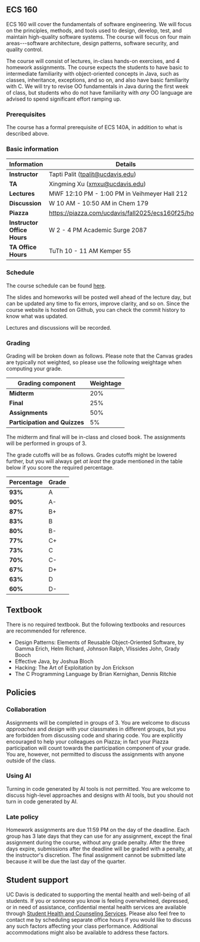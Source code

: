 ## ECS 160
ECS 160 will cover the fundamentals of software engineering. We will focus on the principles, methods, and tools used to design, develop, test, and maintain high-quality software systems.
The course will focus on four main areas---software architecture, design patterns, software security, and quality control. 

The course will consist of lectures, in-class hands-on exercises, and 4 homework assignments. The course expects the students to have basic to intermediate familiarity with object-oriented concepts
in Java, such as classes, inheritance, exceptions, and so on, and also have basic familiarity with C. We will try to revise OO fundamentals in Java during the first week of class, but students who do not have
familiarity with _any_ OO language are advised to spend significant effort ramping up.

### Prerequisites

The course has a formal prerequisite of ECS 140A, in addition to what is described above.


### Basic information

| **Information**          | **Details**                                                                 |
|----------------------|---------------------------------------------------------------------------------|
| **Instructor**      | Tapti Palit (tpalit@ucdavis.edu)                                                 |
| **TA**              | Xingming Xu (xmxu@ucdavis.edu)                     |
| **Lectures**        | MWF 12:10 PM - 1:00 PM in Veihmeyer Hall 212              |
| **Discussion**      | W 10 AM - 10:50 AM in Chem 179                         |
| **Piazza**     | https://piazza.com/ucdavis/fall2025/ecs160f25/home               |
| **Instructor Office Hours**    | W 2 - 4 PM  Academic Surge 2087                |
| **TA Office Hours** | TuTh 10 - 11 AM Kemper 55 |

### Schedule

The course schedule can be found [here](Schedule.md). 

The slides and homeworks will be posted well ahead of the lecture day, but can be updated any time to fix errors, improve clarity, and so on. Since the course website
is hosted on Github, you can check the commit history to know what was updated.

Lectures and discussions will be recorded.

### Grading

Grading will be broken down as follows. Please note that the Canvas grades are typically not weighted, so please use the following weightage when computing your grade. 

| **Grading component**          | **Weightage**                                                                 |
|----------------------|---------------------------------------------------------------------------------|
| **Midterm**      | 20%                                                 |
| **Final**        | 25%                     |
| **Assignments**  | 50%              |
| **Participation and Quizzes**      | 5%                         |

The midterm and final will be in-class and closed book. The assignments will be performed in groups of 3.

The grade cutoffs will be as follows. Grades cutoffs might be lowered further, but you will always get _at least_ the grade mentioned in the table below if you score the required percentage. 

| **Percentage**          | **Grade**                                                                 |
|----------------------|---------------------------------------------------------------------------------|
| **93%**      | A                     |
| **90%**      | A-                     |
| **87%**      | B+                     |
| **83%**      | B                     |
| **80%**      | B-                     |
| **77%**      | C+                     |
| **73%**      | C                     |
| **70%**      | C-                    |
| **67%**      | D+                    |
| **63%**      | D                     |
| **60%**      | D-                    |

## Textbook

There is no required textbook. But the following textbooks and resources are recommended for reference.

- Design Patterns: Elements of Reusable Object-Oriented Software, by Gamma Erich, Helm Richard, Johnson Ralph, Vlissides John, Grady Booch
- Effective Java, by Joshua Bloch
- Hacking: The Art of Exploitation by Jon Erickson
- The C Programming Language by Brian Kernighan, Dennis Ritchie

## Policies

### Collaboration 

Assignments will be completed in groups of 3. You are welcome to discuss _approaches_ and _design_ with your classmates in different groups, but you are forbidden from discussing code and sharing code. You are explicitly encouraged to
help your colleagues on Piazza; in fact your Piazza participation will count towards the participation component of your grade. You are, however, not permitted to discuss the assignments with anyone outside of the class.

### Using AI
Turning in code generated by AI tools is not permitted. You are welcome to discuss high-level approaches and designs with AI tools, but you should not turn in code generated by AI.


### Late policy
Homework assignments are due 11:59 PM on the day of the deadline. Each group has 3 late days that they can use for any assignment, except the final assignment during the course, without any grade penalty. After the three days expire, submissions after the deadline will be graded with a penalty, at the instructor's discretion. The final assignment cannot be submitted late because it will be due the last day of the quarter.

## Student support

UC Davis is dedicated to supporting the mental health and well-being of all students. 
If you or someone you know is feeling overwhelmed, depressed, or in need of assistance, confidential mental health services are available through [Student Health and Counseling Services](https://shcs.ucdavis.edu/).
Please also feel free to contact me by scheduling separate office hours if you would like to discuss any such factors affecting your class performance. Additional accommodations might also be available to address these factors.
